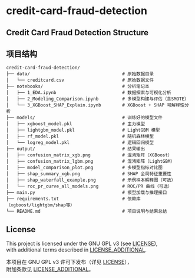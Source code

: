 # credit-card-fraud-detection
## Credit Card Fraud Detection Structure
## 项目结构
```plaintext
credit-card-fraud-detection/  
├── data/                                   # 原始数据目录  
│   └── creditcard.csv                      # 原始数据文件  
├── notebooks/                              # 分析笔记本  
│   ├── 1_EDA.ipynb                         # 数据探索与可视化分析  
│   ├── 2_Modeling_Comparison.ipynb         # 多模型构建与评估（含SMOTE）  
│   └── 3_XGBoost_SHAP_Explain.ipynb        # XGBoost + SHAP 可解释性分析  
├── models/                                 # 训练好的模型文件  
│   ├── xgboost_model.pkl                   # 主力模型  
│   ├── lightgbm_model.pkl                  # LightGBM 模型  
│   ├── rf_model.pkl                        # 随机森林模型  
│   └── logreg_model.pkl                    # 逻辑回归模型  
├── output/                                 # 结果输出  
│   ├── confusion_matrix_xgb.png            # 混淆矩阵（XGBoost）  
│   ├── confusion_matrix_lgbm.png           # 混淆矩阵（LightGBM）  
│   ├── model_comparison_plot.png           # 多模型指标对比图  
│   ├── shap_summary_xgb.png                # SHAP 全局特征重要性  
│   ├── shap_waterfall_example.png          # 示例样本解释图（可选）  
│   └── roc_pr_curve_all_models.png         # ROC/PR 曲线（可选）  
├── main.py                                 # 模型加载与推理接口  
├── requirements.txt                        # 依赖库（xgboost/lightgbm/shap等）  
└── README.md                               # 项目说明与结果总结  
```

## License

This project is licensed under the GNU GPL v3 (see [LICENSE](./LICENSE)),  
with additional terms described in [LICENSE_ADDITIONAL](./LICENSE_ADDITIONAL).

本项目在 GNU GPL v3 许可下发布（详见 [LICENSE](./LICENSE)），  
附加条款见 [LICENSE_ADDITIONAL](./LICENSE_ADDITIONAL)。
